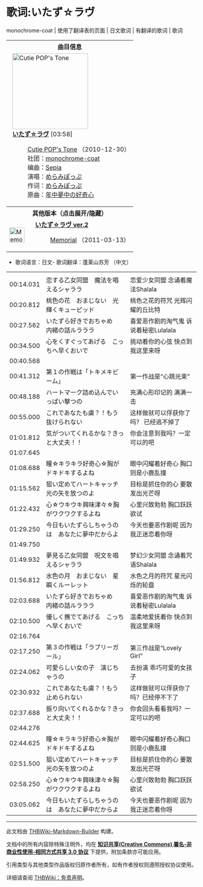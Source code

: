 # 歌词:いたず☆ラヴ

<!-- source html: G:\repos\THBWiki-Markdown-Builder\THBWikiMarkdown\Temp\main\f\fb\ns512%3A%E3%81%84%E3%81%9F%E3%81%9A%E2%98%86%E3%83%A9%E3%83%B4.html -->

monochrome-coat | 使用了翻译表的页面 | 日文歌词 | 有翻译的歌词 | 歌词


<table><tbody><tr><th colspan="2">曲目信息</th></tr><tr><td colspan="2" style="padding-left: 1em;"><div class="floatright"><a href="./文件-Cutie_POP's_Tone封面.jpg.md" class="image" title="Cutie POP&#39;s Tone"><img alt="Cutie POP&#39;s Tone" src="https://upload.thwiki.cc/thumb/b/b8/Cutie_POP%27s_Tone%E5%B0%81%E9%9D%A2.jpg/200px-Cutie_POP%27s_Tone%E5%B0%81%E9%9D%A2.jpg" decoding="async" loading="lazy" width="200" height="200" srcset="https://upload.thwiki.cc/thumb/b/b8/Cutie_POP%27s_Tone%E5%B0%81%E9%9D%A2.jpg/300px-Cutie_POP%27s_Tone%E5%B0%81%E9%9D%A2.jpg 1.5x, https://upload.thwiki.cc/thumb/b/b8/Cutie_POP%27s_Tone%E5%B0%81%E9%9D%A2.jpg/400px-Cutie_POP%27s_Tone%E5%B0%81%E9%9D%A2.jpg 2x" data-file-width="500" data-file-height="500"></a></div><b><a href="/Cutie_POP%27s_Tone#3" title="Cutie POP&#39;s Tone">いたず☆ラヴ</a></b> &#91;03:58&#93;<dl><dd><a href="./Cutie_POP's_Tone.md" title="Cutie POP&#39;s Tone">Cutie POP's Tone</a> （2010-12-30）<br>社团：<a href="./monochrome-coat.md" title="monochrome-coat">monochrome-coat</a><br>编曲：<a href="./Sepia（airdrop）.md" title="Sepia（airdrop）" unred="">Sepia</a><br>演唱：<a href="./めらみぽっぷ.md" title="めらみぽっぷ">めらみぽっぷ</a><br>作词：<a href="./めらみぽっぷ.md" title="めらみぽっぷ">めらみぽっぷ</a><br>原曲：<a href="./时刻旺盛的好奇心.md" title="时刻旺盛的好奇心" unred="">年中夢中の好奇心</a><br></dd></dl></td></tr><tr><th colspan="2" class="mw-customtoggle-othervers-2">其他版本（点击展开/隐藏）</th></tr><tr class="mw-collapsible mw-collapsed" id="mw-customcollapsible-othervers-2"><td style="width: 44px;"><div class="center"><div class="floatnone"><a href="./文件-Memorial（monochrome-coat）封面.jpg.md" class="image" title="Memorial（monochrome-coat）"><img alt="Memorial（monochrome-coat）" src="https://upload.thwiki.cc/thumb/4/4b/Memorial%EF%BC%88monochrome-coat%EF%BC%89%E5%B0%81%E9%9D%A2.jpg/40px-Memorial%EF%BC%88monochrome-coat%EF%BC%89%E5%B0%81%E9%9D%A2.jpg" decoding="async" loading="lazy" width="40" height="40" srcset="https://upload.thwiki.cc/thumb/4/4b/Memorial%EF%BC%88monochrome-coat%EF%BC%89%E5%B0%81%E9%9D%A2.jpg/60px-Memorial%EF%BC%88monochrome-coat%EF%BC%89%E5%B0%81%E9%9D%A2.jpg 1.5x, https://upload.thwiki.cc/thumb/4/4b/Memorial%EF%BC%88monochrome-coat%EF%BC%89%E5%B0%81%E9%9D%A2.jpg/80px-Memorial%EF%BC%88monochrome-coat%EF%BC%89%E5%B0%81%E9%9D%A2.jpg 2x" data-file-width="800" data-file-height="800"></a></div></div></td><td style="padding-left: 1em;"><b><a href="/Memorial%EF%BC%88monochrome-coat%EF%BC%89#5" title="Memorial（monochrome-coat）">いたず☆ラヴ ver.2</a></b><dl><dd><a href="./Memorial（monochrome-coat）.md" title="Memorial（monochrome-coat）">Memorial</a> （2011-03-13）<br></dd></dl></td></tr></tbody></table>

- 歌词语言：日文- 歌词翻译：蓬莱山苏芳 （中文）

  
  

  


<table><tbody><tr class="tt-lyrics-header" id="=-1" data-pos="&#91;&quot;=&quot;,1&#93;"><td class="tt-lyrics" lang="zh"><div class="poem"></div></td><td class="tt-mainh" lang="zh"><div class="poem"></div></td><td class="tt-tranh" lang="zh"><div class="poem"></div></td></tr><tr class="tt-main-ja" id="=-2" data-pos="&#91;&quot;=&quot;,2&#93;"><td class="tt-time" lang="zh"><div class="poem">00:14.031</div></td><td class="tt-ja" lang="ja"><div class="poem">恋する乙女同盟　魔法を唱えるシャララ</div></td><td class="tt-zh" lang="zh"><div class="poem">恋爱少女同盟 念诵着魔法Shalala<br></div></td></tr><tr class="tt-main-ja" id="=-3" data-pos="&#91;&quot;=&quot;,3&#93;"><td class="tt-time" lang="zh"><div class="poem">00:20.812</div></td><td class="tt-ja" lang="ja"><div class="poem">桃色の花　おまじない　光輝くキューピッド</div></td><td class="tt-zh" lang="zh"><div class="poem">桃色之花的符咒 光辉闪耀的丘比特<br></div></td></tr><tr class="tt-main-ja" id="=-4" data-pos="&#91;&quot;=&quot;,4&#93;"><td class="tt-time" lang="zh"><div class="poem">00:27.562</div></td><td class="tt-ja" lang="ja"><div class="poem">いたずら好きでおちゃめ　内緒の話ルラララ</div></td><td class="tt-zh" lang="zh"><div class="poem">喜爱恶作剧的淘气鬼 诉说着秘密Lulalala<br></div></td></tr><tr class="tt-main-ja" id="=-5" data-pos="&#91;&quot;=&quot;,5&#93;"><td class="tt-time" lang="zh"><div class="poem">00:34.500</div></td><td class="tt-ja" lang="ja"><div class="poem">心をくすぐってあげる　こっちへ早くおいで</div></td><td class="tt-zh" lang="zh"><div class="poem">挑动着你的心弦 快点到我这里来呀<br></div></td></tr><tr class="tt-lyrics-sep" id="=-6" data-pos="&#91;&quot;=&quot;,6&#93;"><td class="tt-sep" lang="zh"><div class="poem">00:40.568<br></div></td><td class="tt-text" lang="zh"><div class="poem"></div></td><td class="tt-tran" lang="zh"><div class="poem"></div></td></tr><tr class="tt-main-ja" id="=-7" data-pos="&#91;&quot;=&quot;,7&#93;"><td class="tt-time" lang="zh"><div class="poem">00:41.312</div></td><td class="tt-ja" lang="ja"><div class="poem">第１の作戦は「トキメキビーム」</div></td><td class="tt-zh" lang="zh"><div class="poem">第一作战是“心跳光束”<br></div></td></tr><tr class="tt-main-ja" id="=-8" data-pos="&#91;&quot;=&quot;,8&#93;"><td class="tt-time" lang="zh"><div class="poem">00:48.188</div></td><td class="tt-ja" lang="ja"><div class="poem">ハートマーク詰め込んでいっぱい撃つの</div></td><td class="tt-zh" lang="zh"><div class="poem">充满心形印记的 满满一击<br></div></td></tr><tr class="tt-main-ja" id="=-9" data-pos="&#91;&quot;=&quot;,9&#93;"><td class="tt-time" lang="zh"><div class="poem">00:55.000</div></td><td class="tt-ja" lang="ja"><div class="poem">これであなたも虜？！もう抜けられない</div></td><td class="tt-zh" lang="zh"><div class="poem">这样做就可以俘获你了吗？ 已经逃不掉了<br></div></td></tr><tr class="tt-main-ja" id="=-10" data-pos="&#91;&quot;=&quot;,10&#93;"><td class="tt-time" lang="zh"><div class="poem">01:01.812</div></td><td class="tt-ja" lang="ja"><div class="poem">気がついてくれるかな？きっと大丈夫！！</div></td><td class="tt-zh" lang="zh"><div class="poem">你会注意到我吗？一定可以的吧<br></div></td></tr><tr class="tt-lyrics-sep" id="=-11" data-pos="&#91;&quot;=&quot;,11&#93;"><td class="tt-sep" lang="zh"><div class="poem">01:07.645<br></div></td><td class="tt-text" lang="zh"><div class="poem"></div></td><td class="tt-tran" lang="zh"><div class="poem"></div></td></tr><tr class="tt-main-ja" id="=-12" data-pos="&#91;&quot;=&quot;,12&#93;"><td class="tt-time" lang="zh"><div class="poem">01:08.688</div></td><td class="tt-ja" lang="ja"><div class="poem">瞳☆キラキラ好奇心☆胸がドキドキするよね</div></td><td class="tt-zh" lang="zh"><div class="poem">眼中闪耀着好奇心 胸口则是小鹿乱撞<br></div></td></tr><tr class="tt-main-ja" id="=-13" data-pos="&#91;&quot;=&quot;,13&#93;"><td class="tt-time" lang="zh"><div class="poem">01:15.562</div></td><td class="tt-ja" lang="ja"><div class="poem">狙い定めてハートキャッチ　光の矢を放つのよ</div></td><td class="tt-zh" lang="zh"><div class="poem">目标是抓住你的心 要散发出光芒呀<br></div></td></tr><tr class="tt-main-ja" id="=-14" data-pos="&#91;&quot;=&quot;,14&#93;"><td class="tt-time" lang="zh"><div class="poem">01:22.432</div></td><td class="tt-ja" lang="ja"><div class="poem">心☆ウキウキ興味津々☆胸がワクワクするよね</div></td><td class="tt-zh" lang="zh"><div class="poem">心里兴致勃勃 胸口跃跃欲试<br></div></td></tr><tr class="tt-main-ja" id="=-15" data-pos="&#91;&quot;=&quot;,15&#93;"><td class="tt-time" lang="zh"><div class="poem">01:29.250</div></td><td class="tt-ja" lang="ja"><div class="poem">今日もいたずらしちゃうのは　あなたに夢中だからよ</div></td><td class="tt-zh" lang="zh"><div class="poem">今天也要恶作剧呢 因为我正迷恋着你呀<br></div></td></tr><tr class="tt-lyrics-sep" id="=-16" data-pos="&#91;&quot;=&quot;,16&#93;"><td class="tt-sep" lang="zh"><div class="poem">01:49.750<br></div></td><td class="tt-text" lang="zh"><div class="poem"></div></td><td class="tt-tran" lang="zh"><div class="poem"></div></td></tr><tr class="tt-main-ja" id="=-17" data-pos="&#91;&quot;=&quot;,17&#93;"><td class="tt-time" lang="zh"><div class="poem">01:49.932</div></td><td class="tt-ja" lang="ja"><div class="poem">夢見る乙女同盟　呪文を唱えるシャララ</div></td><td class="tt-zh" lang="zh"><div class="poem">梦幻少女同盟 念诵着咒语Shalala<br></div></td></tr><tr class="tt-main-ja" id="=-18" data-pos="&#91;&quot;=&quot;,18&#93;"><td class="tt-time" lang="zh"><div class="poem">01:56.812</div></td><td class="tt-ja" lang="ja"><div class="poem">水色の月　おまじない　星瞬くルーレット</div></td><td class="tt-zh" lang="zh"><div class="poem">水色之月的符咒 星光闪烁的轮盘<br></div></td></tr><tr class="tt-main-ja" id="=-19" data-pos="&#91;&quot;=&quot;,19&#93;"><td class="tt-time" lang="zh"><div class="poem">02:03.688</div></td><td class="tt-ja" lang="ja"><div class="poem">いたずら好きでおちゃめ　内緒の話ルラララ</div></td><td class="tt-zh" lang="zh"><div class="poem">喜爱恶作剧的淘气鬼 诉说着秘密Lulalala<br></div></td></tr><tr class="tt-main-ja" id="=-20" data-pos="&#91;&quot;=&quot;,20&#93;"><td class="tt-time" lang="zh"><div class="poem">02:10.500</div></td><td class="tt-ja" lang="ja"><div class="poem">優しく撫でてあげる　こっちへ早くおいで</div></td><td class="tt-zh" lang="zh"><div class="poem">温柔地爱抚着你 快点到我这里来呀<br></div></td></tr><tr class="tt-lyrics-sep" id="=-21" data-pos="&#91;&quot;=&quot;,21&#93;"><td class="tt-sep" lang="zh"><div class="poem">02:16.764<br></div></td><td class="tt-text" lang="zh"><div class="poem"></div></td><td class="tt-tran" lang="zh"><div class="poem"></div></td></tr><tr class="tt-main-ja" id="=-22" data-pos="&#91;&quot;=&quot;,22&#93;"><td class="tt-time" lang="zh"><div class="poem">02:17.250</div></td><td class="tt-ja" lang="ja"><div class="poem">第３の作戦は「ラブリーガール」</div></td><td class="tt-zh" lang="zh"><div class="poem">第三作战是“Lovely Girl”<br></div></td></tr><tr class="tt-main-ja" id="=-23" data-pos="&#91;&quot;=&quot;,23&#93;"><td class="tt-time" lang="zh"><div class="poem">02:24.062</div></td><td class="tt-ja" lang="ja"><div class="poem">可愛らしい女の子　演じちゃうの</div></td><td class="tt-zh" lang="zh"><div class="poem">去扮演 乖巧可爱的女孩子<br></div></td></tr><tr class="tt-main-ja" id="=-24" data-pos="&#91;&quot;=&quot;,24&#93;"><td class="tt-time" lang="zh"><div class="poem">02:30.932</div></td><td class="tt-ja" lang="ja"><div class="poem">これであなたも虜？！もう止められない</div></td><td class="tt-zh" lang="zh"><div class="poem">这样做就可以俘获你了吗？已经停不下了<br></div></td></tr><tr class="tt-main-ja" id="=-25" data-pos="&#91;&quot;=&quot;,25&#93;"><td class="tt-time" lang="zh"><div class="poem">02:37.688</div></td><td class="tt-ja" lang="ja"><div class="poem">振り向いてくれるかな？きっと大丈夫！！</div></td><td class="tt-zh" lang="zh"><div class="poem">你会回头看看我吗？一定可以的吧<br></div></td></tr><tr class="tt-lyrics-sep" id="=-26" data-pos="&#91;&quot;=&quot;,26&#93;"><td class="tt-sep" lang="zh"><div class="poem">02:44.276<br></div></td><td class="tt-text" lang="zh"><div class="poem"></div></td><td class="tt-tran" lang="zh"><div class="poem"></div></td></tr><tr class="tt-main-ja" id="=-27" data-pos="&#91;&quot;=&quot;,27&#93;"><td class="tt-time" lang="zh"><div class="poem">02:44.625</div></td><td class="tt-ja" lang="ja"><div class="poem">瞳☆キラキラ好奇心☆胸がドキドキするよね</div></td><td class="tt-zh" lang="zh"><div class="poem">眼中闪耀着好奇心胸口则是小鹿乱撞<br></div></td></tr><tr class="tt-main-ja" id="=-28" data-pos="&#91;&quot;=&quot;,28&#93;"><td class="tt-time" lang="zh"><div class="poem">02:51.500</div></td><td class="tt-ja" lang="ja"><div class="poem">狙い定めてハートキャッチ　光の矢を放つのよ</div></td><td class="tt-zh" lang="zh"><div class="poem">目标是抓住你的心 要散发出光芒呀<br></div></td></tr><tr class="tt-main-ja" id="=-29" data-pos="&#91;&quot;=&quot;,29&#93;"><td class="tt-time" lang="zh"><div class="poem">02:58.250</div></td><td class="tt-ja" lang="ja"><div class="poem">心☆ウキウキ興味津々☆胸がワクワクするよね</div></td><td class="tt-zh" lang="zh"><div class="poem">心里兴致勃勃 胸口跃跃欲试<br></div></td></tr><tr class="tt-main-ja" id="=-30" data-pos="&#91;&quot;=&quot;,30&#93;"><td class="tt-time" lang="zh"><div class="poem">03:05.062</div></td><td class="tt-ja" lang="ja"><div class="poem">今日もいたずらしちゃうのは　あなたに夢中だからよ</div></td><td class="tt-zh" lang="zh"><div class="poem">今天也要恶作剧呢 因为我正迷恋着你呀</div></td></tr></tbody></table>







---

此文档由 [THBWiki-Markdown-Builder](https://github.com/Delsin-Yu/THBWiki-Markdown-Builder) 构建。

文档中的所有内容除特殊注明外，均在 [**知识共享(Creative Commons) 署名-非商业性使用-相同方式共享 3.0 协议**](https://creativecommons.org/licenses/by-sa/3.0/deed.zh-hans) 下提供，附加条款亦可能应用。

引用类型与其他类型作品版权归原作者所有，如有作者授权则遵照授权协议使用。

详细请查阅 [THBWiki：免责声明](https://thbwiki.cc/THBWiki:%E5%85%8D%E8%B4%A3%E5%A3%B0%E6%98%8E)。

